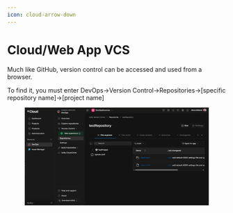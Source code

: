 ```yaml
---
icon: cloud-arrow-down
---
```


# Cloud/Web App VCS

Much like GitHub, version control can be accessed and used from a browser.

To find it, you must enter DevOps->Version Control->Repositories->\[specific repository name]->\[project name]

<figure><img src="../../.gitbook/assets/image (3).png" alt=""><figcaption></figcaption></figure>
